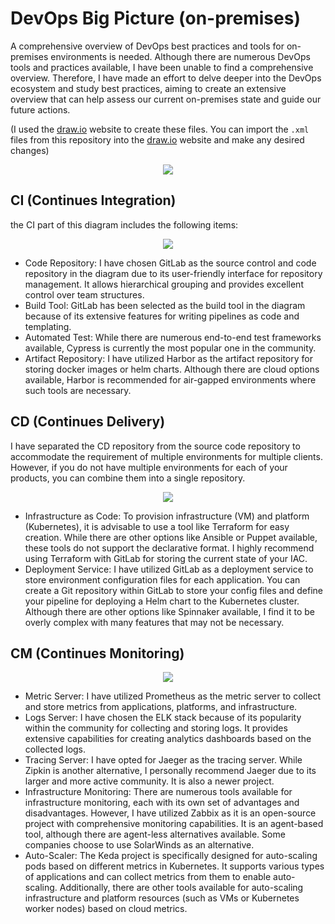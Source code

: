 # DevOps Big Picture (on-premises)
A comprehensive overview of DevOps best practices and tools for on-premises environments is needed. Although there are numerous DevOps tools and practices available, I have been unable to find a comprehensive overview. Therefore, I have made an effort to delve deeper into the DevOps ecosystem and study best practices, aiming to create an extensive overview that can help assess our current on-premises state and guide our future actions.

(I used the [draw.io](https://draw.io) website to create these files. You can import the `.xml` files from this repository into the [draw.io](https://draw.io) website and make any desired changes)

<p align="center">
  <img src="pictures/overall.png?raw=true" />
</p>


## CI (Continues Integration)
the CI part of this diagram includes the following items:
<p align="center">
  <img src="pictures/ci.png?raw=true" />
</p>

- Code Repository: I have chosen GitLab as the source control and code repository in the diagram due to its user-friendly interface for repository management. It allows hierarchical grouping and provides excellent control over team structures.
- Build Tool: GitLab has been selected as the build tool in the diagram because of its extensive features for writing pipelines as code and templating.
- Automated Test: While there are numerous end-to-end test frameworks available, Cypress is currently the most popular one in the community.
- Artifact Repository: I have utilized Harbor as the artifact repository for storing docker images or helm charts. Although there are cloud options available, Harbor is recommended for air-gapped environments where such tools are necessary.

## CD (Continues Delivery)
I have separated the CD repository from the source code repository to accommodate the requirement of multiple environments for multiple clients. However, if you do not have multiple environments for each of your products, you can combine them into a single repository.
<p align="center">
  <img src="pictures/cd.png?raw=true" />
</p>

- Infrastructure as Code: To provision infrastructure (VM) and platform (Kubernetes), it is advisable to use a tool like Terraform for easy creation. While there are other options like Ansible or Puppet available, these tools do not support the declarative format. I highly recommend using Terraform with GitLab for storing the current state of your IAC.
- Deployment Service: I have utilized GitLab as a deployment service to store environment configuration files for each application. You can create a Git repository within GitLab to store your config files and define your pipeline for deploying a Helm chart to the Kubernetes cluster. Although there are other options like Spinnaker available, I find it to be overly complex with many features that may not be necessary.

## CM (Continues Monitoring)
<p align="center">
  <img src="pictures/cm.png?raw=true" />
</p>

- Metric Server: I have utilized Prometheus as the metric server to collect and store metrics from applications, platforms, and infrastructure.
- Logs Server: I have chosen the ELK stack because of its popularity within the community for collecting and storing logs. It provides extensive capabilities for creating analytics dashboards based on the collected logs.
- Tracing Server: I have opted for Jaeger as the tracing server. While Zipkin is another alternative, I personally recommend Jaeger due to its larger and more active community. It is also a newer project.
- Infrastructure Monitoring: There are numerous tools available for infrastructure monitoring, each with its own set of advantages and disadvantages. However, I have utilized Zabbix as it is an open-source project with comprehensive monitoring capabilities. It is an agent-based tool, although there are agent-less alternatives available. Some companies choose to use SolarWinds as an alternative.
- Auto-Scaler: The Keda project is specifically designed for auto-scaling pods based on different metrics in Kubernetes. It supports various types of applications and can collect metrics from them to enable auto-scaling. Additionally, there are other tools available for auto-scaling infrastructure and platform resources (such as VMs or Kubernetes worker nodes) based on cloud metrics.
